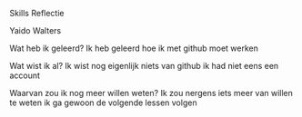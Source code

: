 Skills Reflectie

Yaido Walters

Wat heb ik geleerd?
Ik heb geleerd hoe ik met github moet werken

Wat wist ik al?
Ik wist nog eigenlijk niets van github ik had niet eens een account

Waarvan zou ik nog meer willen weten?
Ik zou nergens iets meer van willen te weten ik ga gewoon de volgende lessen volgen
